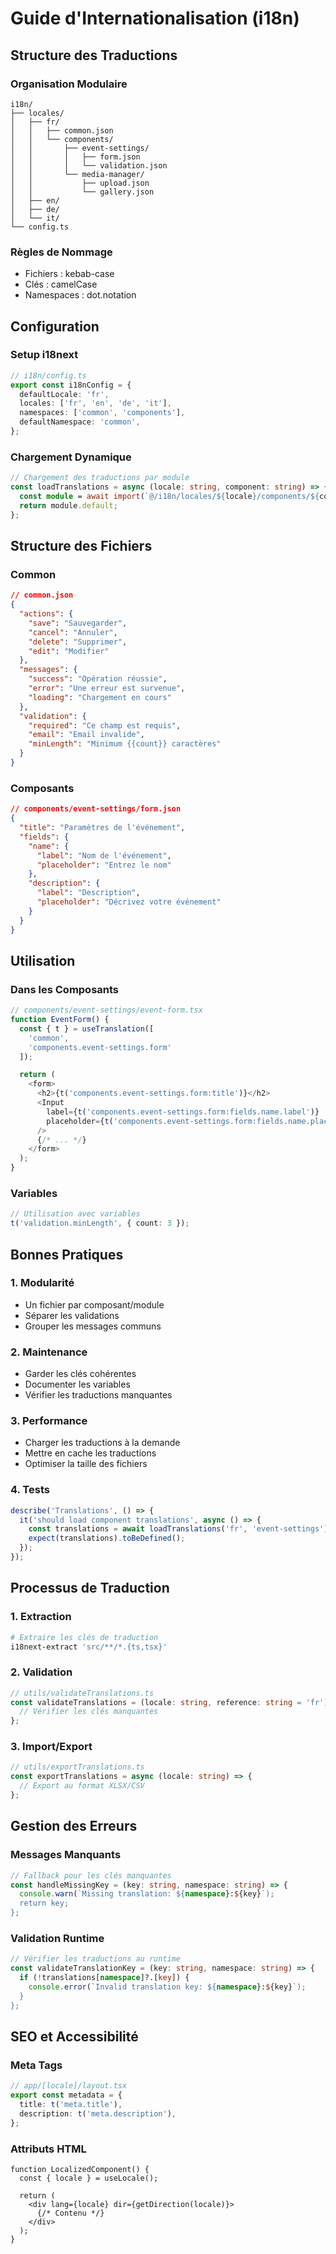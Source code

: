 # Guide d'Internationalisation (i18n)

## Structure des Traductions

### Organisation Modulaire

```
i18n/
├── locales/
│   ├── fr/
│   │   ├── common.json
│   │   └── components/
│   │       ├── event-settings/
│   │       │   ├── form.json
│   │       │   └── validation.json
│   │       └── media-manager/
│   │           ├── upload.json
│   │           └── gallery.json
│   ├── en/
│   ├── de/
│   └── it/
└── config.ts
```

### Règles de Nommage

- Fichiers : kebab-case
- Clés : camelCase
- Namespaces : dot.notation

## Configuration

### Setup i18next

```typescript
// i18n/config.ts
export const i18nConfig = {
  defaultLocale: 'fr',
  locales: ['fr', 'en', 'de', 'it'],
  namespaces: ['common', 'components'],
  defaultNamespace: 'common',
};
```

### Chargement Dynamique

```typescript
// Chargement des traductions par module
const loadTranslations = async (locale: string, component: string) => {
  const module = await import(`@/i18n/locales/${locale}/components/${component}`);
  return module.default;
};
```

## Structure des Fichiers

### Common

```json
// common.json
{
  "actions": {
    "save": "Sauvegarder",
    "cancel": "Annuler",
    "delete": "Supprimer",
    "edit": "Modifier"
  },
  "messages": {
    "success": "Opération réussie",
    "error": "Une erreur est survenue",
    "loading": "Chargement en cours"
  },
  "validation": {
    "required": "Ce champ est requis",
    "email": "Email invalide",
    "minLength": "Minimum {{count}} caractères"
  }
}
```

### Composants

```json
// components/event-settings/form.json
{
  "title": "Paramètres de l'événement",
  "fields": {
    "name": {
      "label": "Nom de l'événement",
      "placeholder": "Entrez le nom"
    },
    "description": {
      "label": "Description",
      "placeholder": "Décrivez votre événement"
    }
  }
}
```

## Utilisation

### Dans les Composants

```typescript
// components/event-settings/event-form.tsx
function EventForm() {
  const { t } = useTranslation([
    'common',
    'components.event-settings.form'
  ]);

  return (
    <form>
      <h2>{t('components.event-settings.form:title')}</h2>
      <Input
        label={t('components.event-settings.form:fields.name.label')}
        placeholder={t('components.event-settings.form:fields.name.placeholder')}
      />
      {/* ... */}
    </form>
  );
}
```

### Variables

```typescript
// Utilisation avec variables
t('validation.minLength', { count: 3 });
```

## Bonnes Pratiques

### 1. Modularité

- Un fichier par composant/module
- Séparer les validations
- Grouper les messages communs

### 2. Maintenance

- Garder les clés cohérentes
- Documenter les variables
- Vérifier les traductions manquantes

### 3. Performance

- Charger les traductions à la demande
- Mettre en cache les traductions
- Optimiser la taille des fichiers

### 4. Tests

```typescript
describe('Translations', () => {
  it('should load component translations', async () => {
    const translations = await loadTranslations('fr', 'event-settings');
    expect(translations).toBeDefined();
  });
});
```

## Processus de Traduction

### 1. Extraction

```bash
# Extraire les clés de traduction
i18next-extract 'src/**/*.{ts,tsx}'
```

### 2. Validation

```typescript
// utils/validateTranslations.ts
const validateTranslations = (locale: string, reference: string = 'fr') => {
  // Vérifier les clés manquantes
};
```

### 3. Import/Export

```typescript
// utils/exportTranslations.ts
const exportTranslations = async (locale: string) => {
  // Export au format XLSX/CSV
};
```

## Gestion des Erreurs

### Messages Manquants

```typescript
// Fallback pour les clés manquantes
const handleMissingKey = (key: string, namespace: string) => {
  console.warn(`Missing translation: ${namespace}:${key}`);
  return key;
};
```

### Validation Runtime

```typescript
// Vérifier les traductions au runtime
const validateTranslationKey = (key: string, namespace: string) => {
  if (!translations[namespace]?.[key]) {
    console.error(`Invalid translation key: ${namespace}:${key}`);
  }
};
```

## SEO et Accessibilité

### Meta Tags

```typescript
// app/[locale]/layout.tsx
export const metadata = {
  title: t('meta.title'),
  description: t('meta.description'),
};
```

### Attributs HTML

```tsx
function LocalizedComponent() {
  const { locale } = useLocale();

  return (
    <div lang={locale} dir={getDirection(locale)}>
      {/* Contenu */}
    </div>
  );
}
```
